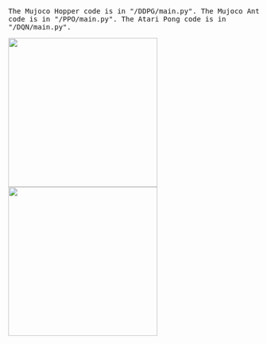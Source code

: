 <pre/>The Mujoco Hopper code is in "/DDPG/main.py".
The Mujoco Ant code is in "/PPO/main.py".
The Atari Pong code is in "/DQN/main.py".</pre>
<img src = 'https://github.com/wltschmrz/DRL_PolicyGradients/assets/164648313/07310fc1-edff-4f39-a8a3-45c0d4649d34' width="300" height="300"/>
<img src = 'https://github.com/wltschmrz/DRL_PolicyGradients/assets/164648313/4a4bc4d8-6902-4b5d-9321-c27277c1c480' width="300" height="300"/>
